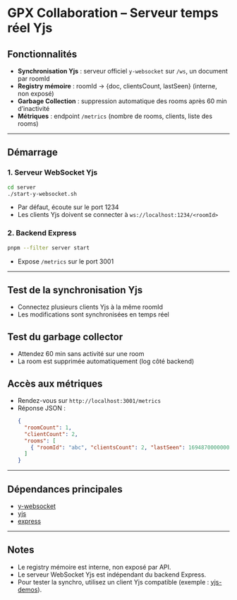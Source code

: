 # GPX Collaboration – Serveur temps réel Yjs

## Fonctionnalités
- **Synchronisation Yjs** : serveur officiel `y-websocket` sur `/ws`, un document par roomId
- **Registry mémoire** : roomId → {doc, clientsCount, lastSeen} (interne, non exposé)
- **Garbage Collection** : suppression automatique des rooms après 60 min d’inactivité
- **Métriques** : endpoint `/metrics` (nombre de rooms, clients, liste des rooms)

---

## Démarrage

### 1. Serveur WebSocket Yjs
```bash
cd server
./start-y-websocket.sh
```
- Par défaut, écoute sur le port 1234
- Les clients Yjs doivent se connecter à `ws://localhost:1234/<roomId>`

### 2. Backend Express
```bash
pnpm --filter server start
```
- Expose `/metrics` sur le port 3001

---

## Test de la synchronisation Yjs
- Connectez plusieurs clients Yjs à la même roomId
- Les modifications sont synchronisées en temps réel

## Test du garbage collector
- Attendez 60 min sans activité sur une room
- La room est supprimée automatiquement (log côté backend)

## Accès aux métriques
- Rendez-vous sur `http://localhost:3001/metrics`
- Réponse JSON :
  ```json
  {
    "roomCount": 1,
    "clientCount": 2,
    "rooms": [
      { "roomId": "abc", "clientsCount": 2, "lastSeen": 1694870000000 }
    ]
  }
  ```

---

## Dépendances principales
- [y-websocket](https://github.com/yjs/y-websocket)
- [yjs](https://github.com/yjs/yjs)
- [express](https://expressjs.com/)

---

## Notes
- Le registry mémoire est interne, non exposé par API.
- Le serveur WebSocket Yjs est indépendant du backend Express.
- Pour tester la synchro, utilisez un client Yjs compatible (exemple : [yjs-demos](https://github.com/yjs/yjs-demos)).
